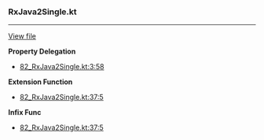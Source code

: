 ### RxJava2Single.kt
---
[View file](files/82_RxJava2Single.kt)

**Property Delegation**

 - [82_RxJava2Single.kt:3:58](files/82_RxJava2Single.kt#L3:)

**Extension Function**

 - [82_RxJava2Single.kt:37:5](files/82_RxJava2Single.kt#L37)

**Infix Func**

 - [82_RxJava2Single.kt:37:5](files/82_RxJava2Single.kt#L37)
